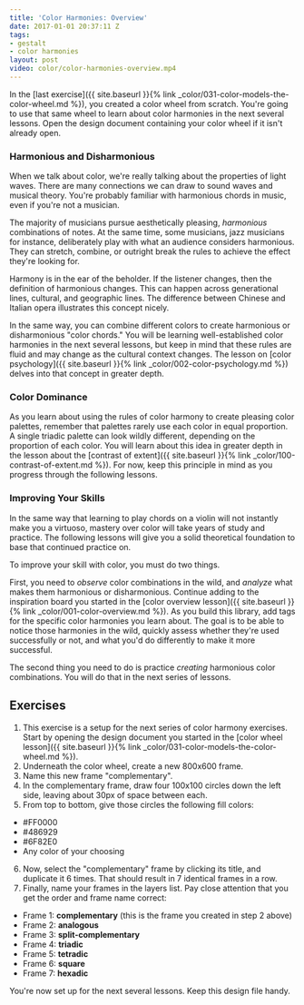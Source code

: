 ```yaml
---
title: 'Color Harmonies: Overview'
date: 2017-01-01 20:37:11 Z
tags:
- gestalt
- color harmonies
layout: post
video: color/color-harmonies-overview.mp4
---
```


In the [last exercise]({{ site.baseurl }}{% link _color/031-color-models-the-color-wheel.md %}), you created a color wheel from scratch. You're going to use that same wheel to learn about color harmonies in the next several lessons. Open the design document containing your color wheel if it isn't already open.

### Harmonious and Disharmonious
When we talk about color, we're really talking about the properties of light waves. There are many connections we can draw to sound waves and musical theory. You're probably familiar with harmonious chords in music, even if you're not a musician.

The majority of musicians pursue aesthetically pleasing, *harmonious* combinations of notes. At the same time, some musicians, jazz musicians for instance, deliberately play with what an audience considers harmonious. They can stretch, combine, or outright break the rules to achieve the effect they're looking for.

Harmony is in the ear of the beholder. If the listener changes, then the definition of harmonious changes. This can happen across generational lines, cultural, and geographic lines. The difference between Chinese and Italian opera illustrates this concept nicely.

In the same way, you can combine different colors to create harmonious or disharmonious "color chords." You will be learning well-established color harmonies in the next several lessons, but keep in mind that these rules are fluid and may change as the cultural context changes. The lesson on [color psychology]({{ site.baseurl }}{% link _color/002-color-psychology.md %}) delves into that concept in greater depth.

### Color Dominance

As you learn about using the rules of color harmony to create pleasing color palettes, remember that palettes rarely use each color in equal proportion. A single triadic palette can look wildly different, depending on the proportion of each color. You will learn about this idea in greater depth in the lesson about the [contrast of extent]({{ site.baseurl }}{% link _color/100-contrast-of-extent.md %}). For now, keep this principle in mind as you progress through the following lessons.

### Improving Your Skills

In the same way that learning to play chords on a violin will not instantly make you a virtuoso, mastery over color will take years of study and practice. The following lessons will give you a solid theoretical foundation to base that continued practice on.

To improve your skill with color, you must do two things.

First, you need to *observe* color combinations in the wild, and *analyze* what makes them harmonious or disharmonious. Continue adding to the inspiration board you started in the [color overview lesson]({{ site.baseurl }}{% link _color/001-color-overview.md %}). As you build this library, add tags for the specific color harmonies you learn about. The goal is to be able to notice those harmonies in the wild, quickly assess whether they're used successfully or not, and what you'd do differently to make it more successful.

The second thing you need to do is practice *creating* harmonious color combinations. You will do that in the next series of lessons.

<!--more-->
## Exercises

1. This exercise is a setup for the next series of color harmony exercises. Start by opening the design document you started in the [color wheel lesson]({{ site.baseurl }}{% link _color/031-color-models-the-color-wheel.md %}).
2. Underneath the color wheel, create a new 800x600 frame.
3. Name this new frame "complementary".
4. In the complementary frame, draw four 100x100 circles down the left side, leaving about 30px of space between each.
5. From top to bottom, give those circles the following fill colors:
  * #FF0000
  * #486929
  * #6F82E0
  * Any color of your choosing
6. Now, select the "complementary" frame by clicking its title, and <span data-keyCombo="duplicate">duplicate</span> it 6 times. That should result in 7 identical frames in a row.
7. Finally, name your frames in the layers list. Pay close attention that you get the order and frame name correct:
  * Frame 1: **complementary** (this is the frame you created in step 2 above)
  * Frame 2: **analogous**
  * Frame 3: **split-complementary**
  * Frame 4: **triadic**
  * Frame 5: **tetradic**
  * Frame 6: **square**
  * Frame 7: **hexadic**

You're now set up for the next several lessons. Keep this design file handy.
